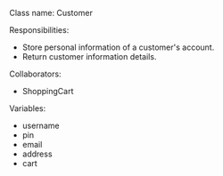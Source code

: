 Class name: Customer

Responsibilities:
* Store personal information of a customer's account.
* Return customer information details.

Collaborators:
* ShoppingCart

Variables:
* username
* pin
* email
* address
* cart
